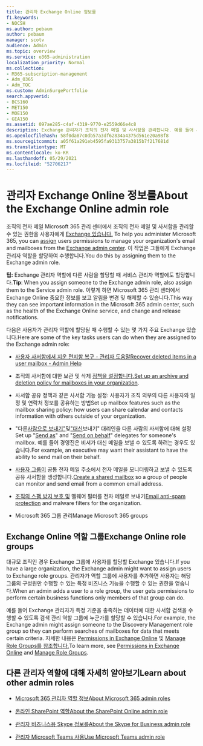 ```yaml
---
title: 관리자 Exchange Online 정보를
f1.keywords:
- NOCSH
ms.author: pebaum
author: pebaum
manager: scotv
audience: Admin
ms.topic: overview
ms.service: o365-administration
localization_priority: Normal
ms.collection:
- M365-subscription-management
- Adm_O365
- Adm_TOC
ms.custom: AdminSurgePortfolio
search.appverid:
- BCS160
- MET150
- MOE150
- GEA150
ms.assetid: 097ae285-c4af-4319-9770-e2559d66e4c8
description: Exchange 관리자가 조직의 전자 메일 및 사서함을 관리합니다. 예를 들어 사용자의 사서함에서 삭제된 항목을 복구합니다.
ms.openlocfilehash: 58f0da87c0db57a3df62834a4375d561e20a98f8
ms.sourcegitcommit: a05f61a291eb4595fa9313757a3815b7f217681d
ms.translationtype: MT
ms.contentlocale: ko-KR
ms.lasthandoff: 05/29/2021
ms.locfileid: "52706217"
---
```

# <a name="about-the-exchange-online-admin-role"></a><span data-ttu-id="7b9f1-104">관리자 Exchange Online 정보를</span><span class="sxs-lookup"><span data-stu-id="7b9f1-104">About the Exchange Online admin role</span></span>

<span data-ttu-id="7b9f1-105">조직의 전자 메일 Microsoft 365 관리 센터에서 조직의 전자 메일 및 사서함을 관리할 수 있는 권한을 사용자에게 [Exchange 있습니다.](/exchange/exchange-admin-center) [](assign-admin-roles.md)</span><span class="sxs-lookup"><span data-stu-id="7b9f1-105">To help you administer Microsoft 365, you can [assign](assign-admin-roles.md) users permissions to manage your organization's email and mailboxes from the [Exchange admin center](/exchange/exchange-admin-center).</span></span> <span data-ttu-id="7b9f1-106">이 작업은 그들에게 Exchange 관리자 역할을 할당하여 수행합니다.</span><span class="sxs-lookup"><span data-stu-id="7b9f1-106">You do this by assigning them to the Exchange admin role.</span></span>
  
 <span data-ttu-id="7b9f1-107">**팁:** Exchange 관리자 역할에 다른 사람을 할당할 때 서비스 관리자 역할에도 할당합니다.</span><span class="sxs-lookup"><span data-stu-id="7b9f1-107">**Tip**: When you assign someone to the Exchange admin role, also assign them to the Service admin role.</span></span> <span data-ttu-id="7b9f1-108">이렇게 하면 Microsoft 365 관리 센터에서 Exchange Online 중요한 정보를 보고 알림을 변경 및 해제할 수 있습니다.</span><span class="sxs-lookup"><span data-stu-id="7b9f1-108">This way they can see important information in the Microsoft 365 admin center, such as the health of the Exchange Online service, and change and release notifications.</span></span>

<span data-ttu-id="7b9f1-109">다음은 사용자가 관리자 역할에 할당될 때 수행할 수 있는 몇 가지 주요 Exchange 있습니다.</span><span class="sxs-lookup"><span data-stu-id="7b9f1-109">Here are some of the key tasks users can do when they are assigned to the Exchange admin role:</span></span>
  
- [<span data-ttu-id="7b9f1-110">사용자 사서함에서 지운 편지함 복구 - 관리자 도움말</span><span class="sxs-lookup"><span data-stu-id="7b9f1-110">Recover deleted items in a user mailbox - Admin Help</span></span>](/Exchange/recipients-in-exchange-online/manage-user-mailboxes/recover-deleted-messages)

- <span data-ttu-id="7b9f1-111">조직의 사서함에 대한 보관 및 삭제 [정책을 설정합니다.](../../compliance/set-up-an-archive-and-deletion-policy-for-mailboxes.md)</span><span class="sxs-lookup"><span data-stu-id="7b9f1-111">[Set up an archive and deletion policy for mailboxes in your organization](../../compliance/set-up-an-archive-and-deletion-policy-for-mailboxes.md).</span></span>

- <span data-ttu-id="7b9f1-112">사서함 공유 정책과 같은 사서함 기능 설정: 사용자가 조직 외부의 다른 사용자와 일정 및 연락처 정보를 공유하는 방법</span><span class="sxs-lookup"><span data-stu-id="7b9f1-112">Set up mailbox features such as the mailbox sharing policy: how users can share calendar and contacts information with others outside of your organization.</span></span>

- <span data-ttu-id="7b9f1-113">"다른[사람으로 보내기"](give-mailbox-permissions-to-another-user.md#send-email-from-another-users-mailbox)및["대신](give-mailbox-permissions-to-another-user.md#send-email-on-behalf-of-another-user)보내기" 대리인을 다른 사람의 사서함에 대해 설정</span><span class="sxs-lookup"><span data-stu-id="7b9f1-113">Set up "[Send as](give-mailbox-permissions-to-another-user.md#send-email-from-another-users-mailbox)" and "[Send on behalf](give-mailbox-permissions-to-another-user.md#send-email-on-behalf-of-another-user)" delegates for someone's mailbox.</span></span> <span data-ttu-id="7b9f1-114">예를 들어 경영진은 비서가 대신 메일을 보낼 수 있도록 하려는 경우도 있습니다.</span><span class="sxs-lookup"><span data-stu-id="7b9f1-114">For example, an executive may want their assistant to have the ability to send mail on their behalf.</span></span>

- <span data-ttu-id="7b9f1-115">[사용자 그룹이](../email/create-a-shared-mailbox.md) 공통 전자 메일 주소에서 전자 메일을 모니터링하고 보낼 수 있도록 공유 사서함을 생성합니다.</span><span class="sxs-lookup"><span data-stu-id="7b9f1-115">[Create a shared mailbox](../email/create-a-shared-mailbox.md) so a group of people can monitor and send email from a common email address.</span></span>

- <span data-ttu-id="7b9f1-116">[조직의 스팸 방지 보호 및](../../security/office-365-security/anti-spam-protection.md) 맬웨어 필터를 전자 메일로 보내기</span><span class="sxs-lookup"><span data-stu-id="7b9f1-116">[Email anti-spam protection](../../security/office-365-security/anti-spam-protection.md) and malware filters for the organization.</span></span>

- <span data-ttu-id="7b9f1-117">Microsoft 365 그룹 관리</span><span class="sxs-lookup"><span data-stu-id="7b9f1-117">Manage Microsoft 365 groups</span></span>

## <a name="exchange-online-role-groups"></a><span data-ttu-id="7b9f1-118">Exchange Online 역할 그룹</span><span class="sxs-lookup"><span data-stu-id="7b9f1-118">Exchange Online role groups</span></span>

<span data-ttu-id="7b9f1-119">대규모 조직인 경우 Exchange 그룹에 사용자를 할당할 Exchange 있습니다.</span><span class="sxs-lookup"><span data-stu-id="7b9f1-119">If you have a large organization, the Exchange admin might want to assign users to Exchange role groups.</span></span> <span data-ttu-id="7b9f1-120">관리자가 역할 그룹에 사용자를 추가하면 사용자는 해당 그룹의 구성원만 수행할 수 있는 특정 비즈니스 기능을 수행할 수 있는 권한을 얻습니다.</span><span class="sxs-lookup"><span data-stu-id="7b9f1-120">When an admin adds a user to a role group, the user gets permissions to perform certain business functions only members of that group can do.</span></span>
  
 <span data-ttu-id="7b9f1-121">예를 들어 Exchange 관리자가 특정 기준을 충족하는 데이터에 대한 사서함 검색을 수행할 수 있도록 검색 관리 역할 그룹에 누군가를 할당할 수 있습니다.</span><span class="sxs-lookup"><span data-stu-id="7b9f1-121">For example, the Exchange admin might assign someone to the Discovery Management role group so they can perform searches of mailboxes for data that meets certain criteria.</span></span> <span data-ttu-id="7b9f1-122">자세한 내용은 [Permissions in Exchange Online](/exchange/permissions-exo/permissions-exo) 및 [Manage Role Groups를 참조합니다.](/exchange/manage-role-groups-exchange-2013-help)</span><span class="sxs-lookup"><span data-stu-id="7b9f1-122">To learn more, see [Permissions in Exchange Online](/exchange/permissions-exo/permissions-exo) and [Manage Role Groups](/exchange/manage-role-groups-exchange-2013-help).</span></span>
  
## <a name="learn-about-other-admin-roles"></a><span data-ttu-id="7b9f1-123">다른 관리자 역할에 대해 자세히 알아보기</span><span class="sxs-lookup"><span data-stu-id="7b9f1-123">Learn about other admin roles</span></span>

- [<span data-ttu-id="7b9f1-124">Microsoft 365 관리자 역할 정보</span><span class="sxs-lookup"><span data-stu-id="7b9f1-124">About Microsoft 365 admin roles</span></span>](about-admin-roles.md)

- [<span data-ttu-id="7b9f1-125">온라인 SharePoint 역할</span><span class="sxs-lookup"><span data-stu-id="7b9f1-125">About the SharePoint Online admin role</span></span>](/sharepoint/sharepoint-admin-role)

- [<span data-ttu-id="7b9f1-126">관리자 비즈니스용 Skype 정보를</span><span class="sxs-lookup"><span data-stu-id="7b9f1-126">About the Skype for Business admin role</span></span>](/skypeforbusiness/skype-for-business-online)

- [<span data-ttu-id="7b9f1-127">관리자 Microsoft Teams 사용</span><span class="sxs-lookup"><span data-stu-id="7b9f1-127">Use Microsoft Teams admin role</span></span>](/MicrosoftTeams/using-admin-roles)